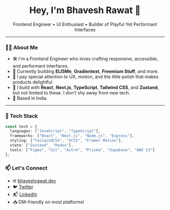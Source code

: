 <h1 align="center">Hey, I'm Bhavesh Rawat 👋</h1>
<p align="center">Frontend Engineer • UI Enthusiast • Builder of Playful Yet Performant Interfaces</p>

---

### 👨‍💻 About Me

- 🛠 I'm a Frontend Engineer who loves crafting responsive, accessible, and performant interfaces.
- 🚀 Currently building **ELI5Me**, **Gradientext**, **Freemium Stuff**, and more.
- 🎨 I pay special attention to UX, motion, and the little polish that makes products delightful.
- 🔧 I build with **React**, **Next.js**, **TypeScript**, **Tailwind CSS**, and **Zustand**, but not limited to these. I don't shy away from new tech.
- 📍 Based in India.

---

### 🧰 Tech Stack

```ts
const tech = {
  languages: ["JavaScript", "TypeScript"],
  frameworks: ["React", "Next.js", "Node.js", "Express"],
  styling: ["TailwindCSS", "SCSS", "Framer Motion"],
  state: ["Zustand", "Redux"],
  tools: ["Figma", "Git", "Astro", "Prisma", "Supabase", "AWS S3"]
};
```

### 📫 Let's Connect

- 🌐 [bhaveshrawat.dev](https://bhaveshrawat.dev)
- 🐦 [Twitter](https://x.com/_bhaveshrawat_)
- 📬 [LinkedIn](https://www.linkedin.com/in/bhaveshrawat/)
- 📥 DM-friendly on most platforms!
<!---
bhaveshxrawat/bhaveshxrawat is a ✨ special ✨ repository because its `README.md` (this file) appears on your GitHub profile.
You can click the Preview link to take a look at your changes.
--->
